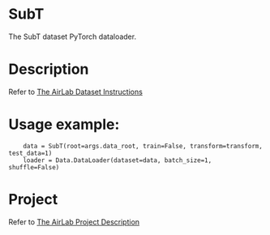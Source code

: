 # SubT

The SubT dataset PyTorch dataloader.

# Description

   Refer to [The AirLab Dataset Instructions](http://theairlab.org/dataset/interestingness)

# Usage example:

        data = SubT(root=args.data_root, train=False, transform=transform, test_data=1)
        loader = Data.DataLoader(dataset=data, batch_size=1, shuffle=False)
# Project

   Refer to [The AirLab Project Description](http://theairlab.org/interestingness)
